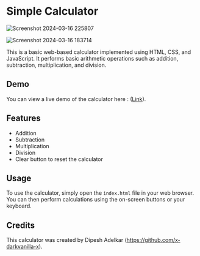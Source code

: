 # Simple Calculator

![Screenshot 2024-03-16 225807](https://github.com/x-darkvanilla-x/simple-calculator/assets/122479676/63bd4a2c-e5ed-4f1a-8dc7-574e2d5c9321)

![Screenshot 2024-03-16 183714](https://github.com/x-darkvanilla-x/simple-calculator/assets/122479676/da60669e-b9b4-47de-825a-7b1369fe5325)


This is a basic web-based calculator implemented using HTML, CSS, and JavaScript. It performs basic arithmetic operations such as addition, subtraction, multiplication, and division.

## Demo

You can view a live demo of the calculator here : ([Link](https://calculator-by-dips.netlify.app/)).

## Features

- Addition
- Subtraction
- Multiplication
- Division
- Clear button to reset the calculator

## Usage

To use the calculator, simply open the `index.html` file in your web browser. You can then perform calculations using the on-screen buttons or your keyboard.


## Credits

This calculator was created by Dipesh Adelkar (https://github.com/x-darkvanilla-x).
